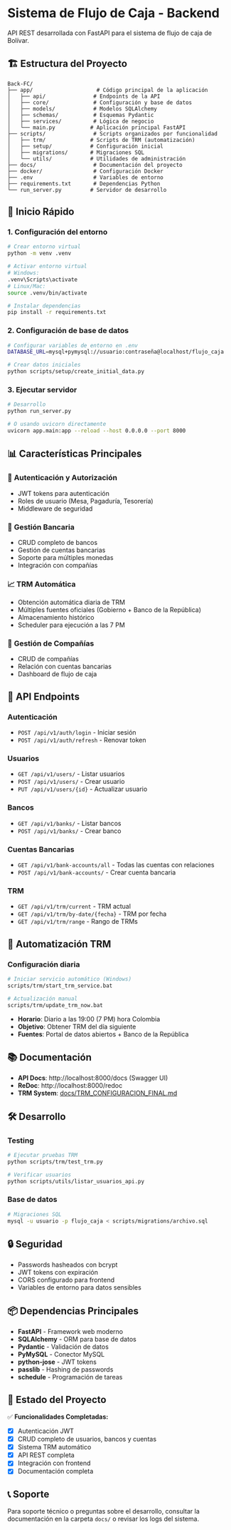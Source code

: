 # Sistema de Flujo de Caja - Backend

API REST desarrollada con FastAPI para el sistema de flujo de caja de Bolívar.

## 🏗️ **Estructura del Proyecto**

```
Back-FC/
├── app/                    # Código principal de la aplicación
│   ├── api/               # Endpoints de la API
│   ├── core/              # Configuración y base de datos
│   ├── models/            # Modelos SQLAlchemy
│   ├── schemas/           # Esquemas Pydantic
│   ├── services/          # Lógica de negocio
│   └── main.py           # Aplicación principal FastAPI
├── scripts/               # Scripts organizados por funcionalidad
│   ├── trm/              # Scripts de TRM (automatización)
│   ├── setup/            # Configuración inicial
│   ├── migrations/       # Migraciones SQL
│   └── utils/            # Utilidades de administración
├── docs/                  # Documentación del proyecto
├── docker/                # Configuración Docker
├── .env                   # Variables de entorno
├── requirements.txt       # Dependencias Python
└── run_server.py         # Servidor de desarrollo
```

## 🚀 **Inicio Rápido**

### 1. Configuración del entorno
```bash
# Crear entorno virtual
python -m venv .venv

# Activar entorno virtual
# Windows:
.venv\Scripts\activate
# Linux/Mac:
source .venv/bin/activate

# Instalar dependencias
pip install -r requirements.txt
```

### 2. Configuración de base de datos
```bash
# Configurar variables de entorno en .env
DATABASE_URL=mysql+pymysql://usuario:contraseña@localhost/flujo_caja

# Crear datos iniciales
python scripts/setup/create_initial_data.py
```

### 3. Ejecutar servidor
```bash
# Desarrollo
python run_server.py

# O usando uvicorn directamente
uvicorn app.main:app --reload --host 0.0.0.0 --port 8000
```

## 📊 **Características Principales**

### 🔐 **Autenticación y Autorización**
- JWT tokens para autenticación
- Roles de usuario (Mesa, Pagaduría, Tesorería)
- Middleware de seguridad

### 🏦 **Gestión Bancaria**
- CRUD completo de bancos
- Gestión de cuentas bancarias
- Soporte para múltiples monedas
- Integración con compañías

### 📈 **TRM Automática**
- Obtención automática diaria de TRM
- Múltiples fuentes oficiales (Gobierno + Banco de la República)
- Almacenamiento histórico
- Scheduler para ejecución a las 7 PM

### 🏢 **Gestión de Compañías**
- CRUD de compañías
- Relación con cuentas bancarias
- Dashboard de flujo de caja

## 🔧 **API Endpoints**

### Autenticación
- `POST /api/v1/auth/login` - Iniciar sesión
- `POST /api/v1/auth/refresh` - Renovar token

### Usuarios
- `GET /api/v1/users/` - Listar usuarios
- `POST /api/v1/users/` - Crear usuario
- `PUT /api/v1/users/{id}` - Actualizar usuario

### Bancos
- `GET /api/v1/banks/` - Listar bancos
- `POST /api/v1/banks/` - Crear banco

### Cuentas Bancarias
- `GET /api/v1/bank-accounts/all` - Todas las cuentas con relaciones
- `POST /api/v1/bank-accounts/` - Crear cuenta bancaria

### TRM
- `GET /api/v1/trm/current` - TRM actual
- `GET /api/v1/trm/by-date/{fecha}` - TRM por fecha
- `GET /api/v1/trm/range` - Rango de TRMs

## 🤖 **Automatización TRM**

### Configuración diaria
```bash
# Iniciar servicio automático (Windows)
scripts/trm/start_trm_service.bat

# Actualización manual
scripts/trm/update_trm_now.bat
```

- **Horario**: Diario a las 19:00 (7 PM) hora Colombia
- **Objetivo**: Obtener TRM del día siguiente
- **Fuentes**: Portal de datos abiertos + Banco de la República

## 📚 **Documentación**

- **API Docs**: http://localhost:8000/docs (Swagger UI)
- **ReDoc**: http://localhost:8000/redoc
- **TRM System**: [docs/TRM_CONFIGURACION_FINAL.md](docs/TRM_CONFIGURACION_FINAL.md)

## 🛠️ **Desarrollo**

### Testing
```bash
# Ejecutar pruebas TRM
python scripts/trm/test_trm.py

# Verificar usuarios
python scripts/utils/listar_usuarios_api.py
```

### Base de datos
```bash
# Migraciones SQL
mysql -u usuario -p flujo_caja < scripts/migrations/archivo.sql
```

## 🔒 **Seguridad**

- Passwords hasheados con bcrypt
- JWT tokens con expiración
- CORS configurado para frontend
- Variables de entorno para datos sensibles

## 📦 **Dependencias Principales**

- **FastAPI** - Framework web moderno
- **SQLAlchemy** - ORM para base de datos
- **Pydantic** - Validación de datos
- **PyMySQL** - Conector MySQL
- **python-jose** - JWT tokens
- **passlib** - Hashing de passwords
- **schedule** - Programación de tareas

## 🚦 **Estado del Proyecto**

✅ **Funcionalidades Completadas:**
- [x] Autenticación JWT
- [x] CRUD completo de usuarios, bancos y cuentas
- [x] Sistema TRM automático
- [x] API REST completa
- [x] Integración con frontend
- [x] Documentación completa

## 📞 **Soporte**

Para soporte técnico o preguntas sobre el desarrollo, consultar la documentación en la carpeta `docs/` o revisar los logs del sistema.
